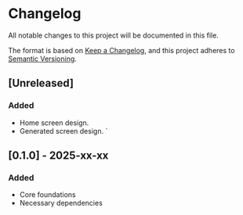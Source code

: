 # Changelog

All notable changes to this project will be documented in this file.

The format is based on [Keep a Changelog](https://keepachangelog.com/en/1.1.0/),
and this project adheres to [Semantic Versioning](https://semver.org/spec/v2.0.0.html).

## [Unreleased]

### Added

- Home screen design.
- Generated screen design.
`
## [0.1.0] - 2025-xx-xx

### Added

- Core foundations
- Necessary dependencies
